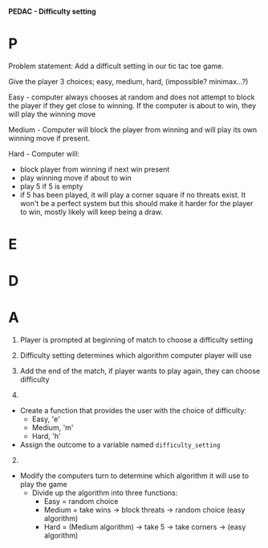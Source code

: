 #### PEDAC - Difficulty setting
# P
Problem statement:
Add a difficult setting in our tic tac toe game.

Give the player 3 choices; easy, medium, hard, (impossible? minimax...?)

Easy - computer always chooses at random and does not attempt to block the
player if they get close to winning. If the computer is about to win, they will
play the winning move

Medium - Computer will block the player from winning and will play its own winning
move if present. 

Hard - Computer will:
- block player from winning if next win present
- play winning move if about to win
- play 5 if 5 is empty
- if 5 has been played, it will play a corner square if no threats exist.
It won't be a perfect system but this should make it harder for the player to
win, mostly likely will keep being a draw. 

# E

# D

# A
1. Player is prompted at beginning of match to choose a difficulty setting
2. Difficulty setting determines which algorithm computer player will use
3. Add the end of the match, if player wants to play again, they can choose difficulty

1. 
- Create a function that provides the user with the choice of difficulty:
    - Easy, 'e'
    - Medium, 'm'
    - Hard, 'h'
- Assign the outcome to a variable named `difficulty_setting`

2.
- Modify the computers turn to determine which algorithm it will use to play the game
    - Divide up the algorithm into three functions:
        - Easy = random choice
        - Medium = take wins -> block threats 
                                    -> random choice (easy algorithm)
        - Hard = (Medium algorithm) 
                            -> take 5 -> take corners 
                                                -> (easy algorithm)

